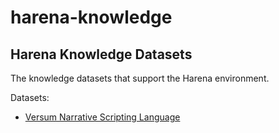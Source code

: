 # harena-knowledge

## Harena Knowledge Datasets

The knowledge datasets that support the Harena environment.

Datasets:
* [Versum Narrative Scripting Language](/versum)